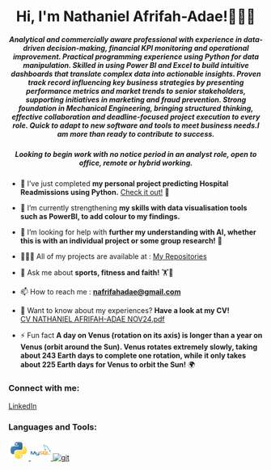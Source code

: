 <h1 align="center">Hi, I'm Nathaniel Afrifah-Adae!👨🏾‍💻</h1>
<h5 align="center">Analytical and commercially aware professional with experience in data-driven decision-making, financial KPI monitoring and operational improvement. Practical programming experience using Python for data manipulation. Skilled in using Power BI and Excel to build intuitive dashboards that translate complex data into actionable insights. Proven track record influencing key business strategies by presenting performance metrics and market trends to senior stakeholders, supporting initiatives in marketing and fraud prevention. Strong foundation in Mechanical Engineering, bringing structured thinking, effective collaboration and deadline-focused project execution to every role. Quick to adapt to new software and tools to meet business needs.I am more than ready to contribute to success.</h5>
<h5 align="center">Looking to begin work with no notice period in an analyst role, open to office, remote or hybrid working.</h5>


- 🔧 I’ve just completed **my personal project predicting Hospital Readmissions using Python.** <a href="https://github.com/nafrifahadae/hospital-readmission-prediction">Check it out!</a> 🏥

- 🧠 I’m currently strengthening **my skills with data visualisation tools such as PowerBI, to add colour to my findings.** 

- 🤝 I’m looking for help with **further my understanding with AI, whether this is with an individual project or some group research!** 🦾

- 👨🏾‍🔧 All of my projects are available at : <a href="https://github.com/nafrifahadae?tab=repositories" target="_blank">My Repositories</a>

- 💬 Ask me about **sports, fitness and faith!** 🏋️🙏

- 📫 How to reach me : **nafrifahadae@gmail.com**

- 📄 Want to know about my experiences? **Have a look at my CV!** <br> <a href="CV NATHANIEL AFRIFAH-ADAE NOV24.pdf">CV NATHANIEL AFRIFAH-ADAE NOV24.pdf</a>
  

- ⚡ Fun fact **A day on Venus (rotation on its axis) is longer than a year on Venus (orbit around the Sun). Venus rotates extremely slowly, taking about 243 Earth days to complete one rotation, while it only takes about 225 Earth days for Venus to orbit the Sun!** 🌍

<h3 align="left">Connect with me:</h3>
<p align="left">
  <a href="https://www.linkedin.com/in/nathaniel-afrifah-adae" target="_blank" title="Let's connect on LinkedIn">LinkedIn </a>
</p>

<h3 align="left">Languages and Tools:</h3>
<p align="left"> 
<a href="https://www.python.org" target="_blank" rel="noreferrer"> <img src="https://raw.githubusercontent.com/devicons/devicon/master/icons/python/python-original.svg" alt="python" width="40" height="40"/> </a> 
<a href="https://www.mysql.com/" target="_blank" rel="noreferrer"><img src="https://raw.githubusercontent.com/devicons/devicon/master/icons/mysql/mysql-original-wordmark.svg" alt="mysql" width="40" height="40"/> </a>
<a href="https://git-scm.com/" target="_blank" rel="noreferrer"> <img src="https://www.vectorlogo.zone/logos/git-scm/git-scm-icon.svg" alt="git" width="30" height="30"/></a></p>
